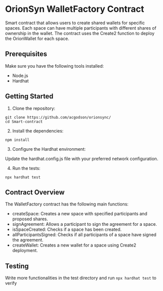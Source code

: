 # OrionSyn WalletFactory Contract

Smart contract that allows users to create shared wallets for specific spaces. Each space can have multiple participants with different shares of ownership in the wallet. The contract uses the Create2 function to deploy the OrionWallet for each space.

## Prerequisites

Make sure you have the following tools installed:

- Node.js
- Hardhat

## Getting Started

1. Clone the repository:

```shell
git clone https://github.com/acgodson/orionsync/
cd Smart-contract
```

2. Install the dependencies:

```shell
npm install
```

3. Configure the Hardhat environment:

Update the hardhat.config.js file with your preferred network configuration.

4. Run the tests:

```shell
npx hardhat test
```

## Contract Overview

The WalletFactory contract has the following main functions:

- createSpace: Creates a new space with specified participants and proposed shares.
- signAgreement: Allows a participant to sign the agreement for a space.
- isSpaceCreated: Checks if a space has been created.
- allParticipantsSigned: Checks if all participants of a space have signed the agreement.
- createWallet: Creates a new wallet for a space using Create2 deployment.

## Testing

Write more functionalities in the test directory and run `npx hardhat test` to verify
